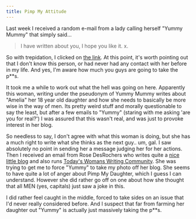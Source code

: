```yaml
---
title: Pimp My Attitude
---
```

Last week I received a random e-mail from a lady calling herself "Yummy Mummy" that simply said...

> I have written about you, I hope you like it. x.

So with trepidation, I clicked on [the link](http://pimpmydaughter.wordpress.com/2007/09/04/jon-roobottom-the-churchgoing-hunk/). At this point, it's worth pointing out that I don't know this person, or had never had any contact with her before in my life. And yes, I'm aware how much you guys are going to take the p**s. 

It took me a while to work out what the hell was going on here. Apparently this woman, writing under the pseudonym of Yummy Mummy writes about "Amelia" her 18 year old daughter and how she needs to basically be more wise in the way of men. Its pretty weird stuff and morally questionable to say the least, but after a few emails to "Yummy" (staring with me asking 'are you for real?') I was assured that this wasn't real, and was just to provoke interest in her blog.


So needless to say, I don't agree with what this woman is doing, but she has a much right to write what she thinks as the next guy.. um, gal. I saw absolutely no point in sending her a message judging her for her actions. Then I received an email from Rose DesRochers who writes quite a [nice little blog](http://rosedesrochers.todays-woman.net/) and also runs [Today's Womans Writing Community](http://www.todays-woman.net/). She was trying to get me to force "Yummy" to take my photo off her blog. She seems to have quite a lot of anger about Pimp My Daughter, which I guess I can understand. However she did rather go off on one about how she thought that all MEN (yes, capitals) just saw a joke in this. 

I did rather feel caught in the middle, forced to take sides on an issue that I'd never really considered before. And I suspect that far from farming her daughter out "Yummy" is actually just massively taking the p**s.
